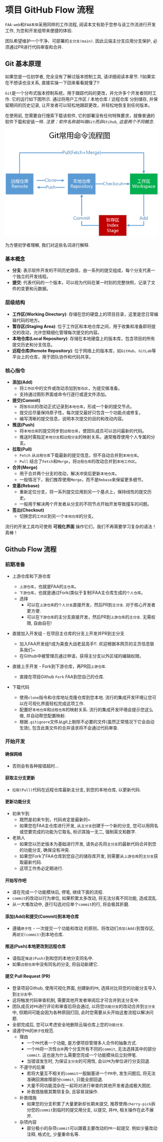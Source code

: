 
# 项目 GitHub Flow 流程

`FAA-web`和`FAA本体`采用同样的工作流程, 阅读本文有助于您参与该工作流进行开发工作, 为您和开发组带来便捷的体验.

团队希望维护一个干净、可部署的`主分支(main)`. 因此云端主分支应用分支保护, 必须通过PR进行代码审查和合并.

## Git 基本原理

如果您是一位初学者, 完全没有了解过版本控制工具, 请详细阅读本章节.
!!如果实在不想读也没关系, 直接实操一下回来看看就懂了!!

`Git`是一个分布式版本控制系统，用于跟踪代码的更改，并允许多个开发者同时工作. 它的运行如下图所示.
通过将用户工作区 / 本地仓库 / 远程仓库 分别储存, 并保留期间的历史记录, 让开发者可以轻松地跟踪更改，并轻松地恢复到任何版本。

在使用前, 您需要自行搜索下载该软件, 它的部署没有任何特殊要求，就像普通的软件下载和安装一样.
*注意：软件名称就叫做`Git`而非`Gtihub`, 这是两个不同概念.*

![alt text](./image/Git流程图.png)

为方便初学者理解, 我们对这些名词进行解释.

### 基本概念

* **分支**: 表示软件开发的不同历史路径，由一系列的提交组成，每个分支代表一个独立的开发线程。
* **提交**: 代表代码的一个版本，可以视为代码在某一时刻的完整快照，记录了文件的变更和元数据。

### 层级结构

* **工作区(Working Directory)**: 存储在您的硬盘上的项目目录，这里是您日常编辑代码的地方。
* **暂存区(Staging Area)**: 位于工作区和本地仓库之间，用于收集和准备即将提交的改动，允许您精细化管理每次提交的内容。
* **本地仓库(Local Repository)**: 存储在本地硬盘上的版本库，包含项目的所有提交历史和分支信息。
* **远程仓库(Remote Repository)**: 位于网络上的版本库，如`GitHub`、`GitLab`等平台上的仓库，用于团队协作和代码共享。

### 核心指令

* **添加(Add)**
  * 将`工作区`中的文件或改动添加到`暂存区`，为提交做准备。
  * 支持通过图形界面或命令行逐行或逐文件添加。
* **提交(Commit)**
  * 将`暂存区`的改动正式记录到`本地仓库`，形成一个新的提交节点。
  * 提交应尽量保持原子性，每次提交最好只包含一个功能点或修复。
  * 编写清晰的提交信息，说明本次提交的目的和改动内容。
* **推送(Push)**
  * 将`本地仓库`的提交同步到`远程仓库`，使团队成员可以访问最新的代码。
  * 推送时需指定`本地分支`和`远程分支`的映射关系，通常推荐使用个人专属的分支。
* **拉取(Pull)**
  * `Fetch` 从`远程仓库`下载最新的提交信息，但不自动合并到`本地仓库`。
  * `Pull` 结合了`Fetch`和`Merge`，将`远程仓库`的改动合并到`本地工作区`。
* **合并(Merge)**
  * 用于合并两个分支的改动，解决冲突后更新`本地仓库`。
  * 一般情况下，我们推荐使用`Merge`，而不是`Rebase`来保留更多细节。
* **变基(Rebase)**
  * 重新定位分支，将一系列提交应用到另一个基点上，保持线性的提交历史。
  * 一般用于解决两个开发者从分支的不同节点开始开发导致撞车的问题。
* **签出(Checkout)**
  * 切换您的`工作区`到另一个`本地仓库`的分支。
  
流行的开发工具均可使用 **可视化界面** 操作它们，我们不再需要学习复杂的语法！真棒！

## Github Flow 流程

### 前期准备

* 上游仓库和下游仓库
  * `上游仓库`，也就是FAA的`主仓库`。
  * `下游仓库`，也就是通过Fork(类似于复制)FAA主仓库生成的`个人仓库`。
  * 选择
    * 可以在`上游仓库`的`个人分支`直接开发，然后PR到`主分支`. 对于核心开发者更方便.
    * 可以在`下游仓库`的主分支直接开发，然后PR到`上游仓库`的`主分支`. 无需权限, 自由自在!

* 直接加入开发组 - 在项目主仓库的分支上开发并PR到主分支
  * 加入FAA开发组!!成为美食大战老鼠高手!!. 欢迎根据本网页的主页信息联系我们~
  * 在Github中被管理员通过申请，获得主分支以外区域的编辑权限。
  
* 直接上手开发 - Fork到下游仓库，再PR回`上游仓库`.
  * 直接在项目Github `Fork` FAA到您自己的仓库.

* 下载代码
  * 使用`clone`指令和仓库地址克隆仓库到您本地. 流行的集成开发环境让您可以在可视化界面轻松完成这项工作.
  * 配置好`本地仓库`和`远程仓库`的映射关系. 流行的集成开发环境会提示您这么做, 并自动帮您配置映射.
  * 根据`.gitignore`文件从git上剔除不必要的文件(虽然正常情况下它会自动生效), 包含此类文件的合并请求将不会通过代码审查.

### 开始开发

#### 确保网络

* 否则会有各种报错超时...
  
#### 获取主分支更新

* `拉取(Pull)`代码在远程仓库最新主分支, 到您的本地仓库, 以更新代码.

#### 更新功能分支

* 初来乍到
  * 既然是初来乍到，代码肯定是最新的~
  * 如果您在FAA主仓库进行开发, 从`主分支`创建于一个新的分支, 您可以用网名或您要完成的功能为它取名, 标识其独一无二, 强制英文和数字.
* 老熟人
  * 如果您以历史版本为基础进行开发, 请务必先将`主分支`的最新代码合并到您的功能分支, 确保没有冲突.
  * 如果您Fork了FAA仓库到您自己的储存库开发, 则需要从`上游仓库`的`主分支`获取最新代码.
  * 这项工作务必定期进行.

#### 开始写作吧

* 请在完成一个功能模块后, 停笔, 继续下面的流程.
* `commit`的改动以行为单位, 如果积累太多改动, 将无法分离不同功能, 造成混乱.
* 从一大堆改动中, 逐行勾选对应单个`commit`的行, 将会极其折磨.

#### 添加(Add)和提交(Commit)到本地仓库

* 遵循`原子性` - 一次提交一个功能和改动 的原则，将改动们`添加(Add)`到暂存区, 再`提交(commit)`到本地仓库.
  
#### 推送(Push)本地更改到远程仓库

* 请指定`推送(Push)`到和您的本地分支同名中.
* 如果`远程仓库`中没有同名的分支, 将自动新建它.
  
#### 提交 Pull Request (PR)

* 登录项目Github, 使用可视化界面, 创建新的`PR`, 选择对比将您的功能分支导入到`主分支`中.
* 这将触发代码审查机制, 需要其他开发者审阅后才可合并到主分支中.
* 团队成员对`PR`进行评论和审查后将会通过, 以将您`功能分支`的改动合并到`主分支`中, 但期间可能会因为各种原因打回, 此时您需要从头开始这套流程以解决问题.
* 全部完成后, 您可以考虑安全地删除云端仓库上您的`功能分支`.
* 请遵守`PR`的`原子性`规范.
  * 理由
    * 一个`PR`代表一个功能, 是方便项目管理多人合作的抽象方式.
    * 一个`PR`将一次性`合并`两个分支所有不同的`commit`, 无法选择其中的部分`commit`. 这也是为什么需要您完成一个功能模块后立刻停笔.
    * 当错误发生时, 为保证`主分支`的可用性, 会以`PR`为单位进行分支回退.
  * 不遵守的后果
    * 若将大量互不相关的`commit`一股脑塞进一个`PR`中, 发生问题后, 将无法准确回溯故障部分`commit`, 只能全部回退.
    * 大量不同功能混杂在一起将对进行审查的其他开发者造成极大困扰.
    * 补救措施极其繁琐复杂, 且容易误操作.
  * 补救措施
    * 如果您的分支积累了大量更新却长期未提交, 推荐使用`cherry-pick`拆分您的`commit`到临时的提交用分支, 以提交, 并`PR`, 相关操作在此不展开.
  * 杂项内容
    * 部分极小的杂项`commit`可以跟着主要改动的`PR`一起提交. 例如少量改动注释, 格式化, 少量重命名等.

